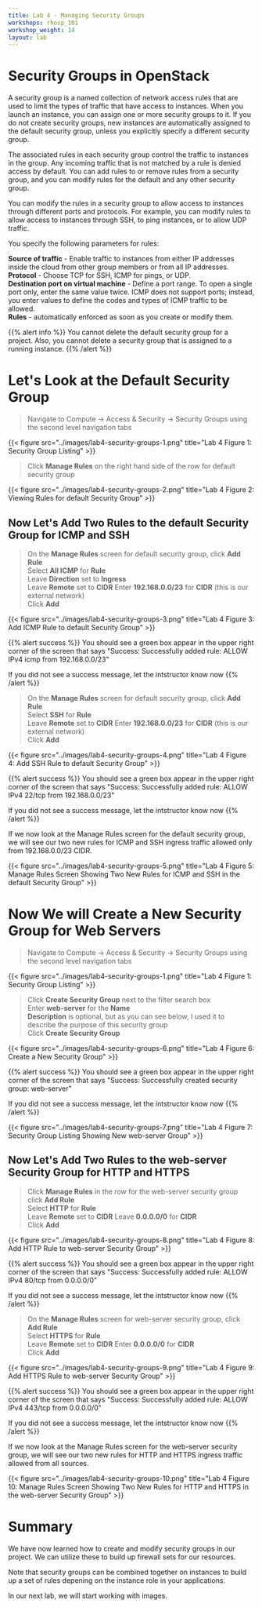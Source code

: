 ```yaml
---
title: Lab 4 - Managing Security Groups
workshops: rhosp_101
workshop_weight: 14
layout: lab
---
```


# Security Groups in OpenStack

A security group is a named collection of network access rules that are used to limit the types of traffic that have access to instances. When you launch an instance, you can assign one or more security groups to it. If you do not create security groups, new instances are automatically assigned to the default security group, unless you explicitly specify a different security group.

The associated rules in each security group control the traffic to instances in the group. Any incoming traffic that is not matched by a rule is denied access by default. You can add rules to or remove rules from a security group, and you can modify rules for the default and any other security group.

You can modify the rules in a security group to allow access to instances through different ports and protocols. For example, you can modify rules to allow access to instances through SSH, to ping instances, or to allow UDP traffic.

You specify the following parameters for rules:

**Source of traffic** - Enable traffic to instances from either IP addresses inside the cloud from other group members or from all IP addresses.  
**Protocol** - Choose TCP for SSH, ICMP for pings, or UDP.  
**Destination port on virtual machine** - Define a port range. To open a single port only, enter the same value twice. ICMP does not support ports; instead, you enter values to define the codes and types of ICMP traffic to be allowed.  
**Rules** - automatically enforced as soon as you create or modify them.

{{% alert info %}}
You cannot delete the default security group for a project. Also, you cannot delete a security group that is assigned to a running instance.
{{% /alert %}}

# Let's Look at the Default Security Group

> Navigate to Compute -> Access & Security -> Security Groups using the second level navigation tabs  

{{< figure src="../images/lab4-security-groups-1.png" title="Lab 4 Figure 1: Security Group Listing" >}}

> Click **Manage Rules** on the right hand side of the row for default security group  

{{< figure src="../images/lab4-security-groups-2.png" title="Lab 4 Figure 2: Viewing Rules for default Security Group" >}}

## Now Let's Add Two Rules to the default Security Group for ICMP and SSH

> On the **Manage Rules** screen for default security group, click **Add Rule**  
> Select **All ICMP** for **Rule**  
> Leave **Direction** set to **Ingress**  
> Leave **Remote** set to **CIDR**
> Enter **192.168.0.0/23** for **CIDR** (this is our external network)  
> Click **Add**

{{< figure src="../images/lab4-security-groups-3.png" title="Lab 4 Figure 3: Add ICMP Rule to default Security Group" >}}

{{% alert success %}}
You should see a green box appear in the upper right corner of the screen that says "Success: Successfully added rule: ALLOW IPv4 icmp from 192.168.0.0/23"

If you did not see a success message, let the intstructor know now
{{% /alert %}}

> On the **Manage Rules** screen for default security group, click **Add Rule**  
> Select **SSH** for **Rule**  
> Leave **Remote** set to **CIDR**
> Enter **192.168.0.0/23** for **CIDR** (this is our external network)  
> Click **Add**

{{< figure src="../images/lab4-security-groups-4.png" title="Lab 4 Figure 4: Add SSH Rule to default Security Group" >}}

{{% alert success %}}
You should see a green box appear in the upper right corner of the screen that says "Success: Successfully added rule: ALLOW IPv4 22/tcp from 192.168.0.0/23"

If you did not see a success message, let the intstructor know now
{{% /alert %}}

If we now look at the Manage Rules screen for the default security group, we will see our two new rules for ICMP and SSH ingress traffic allowed only from 192.168.0.0/23 CIDR.

{{< figure src="../images/lab4-security-groups-5.png" title="Lab 4 Figure 5: Manage Rules Screen Showing Two New Rules for ICMP and SSH in the default Security Group" >}}

# Now We will Create a New Security Group for Web Servers

> Navigate to Compute -> Access & Security -> Security Groups using the second level navigation tabs  

{{< figure src="../images/lab4-security-groups-1.png" title="Lab 4 Figure 1: Security Group Listing" >}}

> Click **Create Security Group** next to the filter search box  
> Enter **web-server** for the **Name**  
> **Description** is optional, but as you can see below, I used it to describe the purpose of this security group  
> Click **Create Security Group**

{{< figure src="../images/lab4-security-groups-6.png" title="Lab 4 Figure 6: Create a New Security Group" >}}

{{% alert success %}}
You should see a green box appear in the upper right corner of the screen that says "Success: Successfully created security group: web-server"

If you did not see a success message, let the intstructor know now
{{% /alert %}}

{{< figure src="../images/lab4-security-groups-7.png" title="Lab 4 Figure 7: Security Group Listing Showing New web-server Group" >}}

## Now Let's Add Two Rules to the web-server Security Group for HTTP and HTTPS

> Click **Manage Rules** in the row for the web-server security group  
> click **Add Rule**  
> Select **HTTP** for **Rule**  
> Leave **Remote** set to **CIDR**
> Leave **0.0.0.0/0** for **CIDR**  
> Click **Add**

{{< figure src="../images/lab4-security-groups-8.png" title="Lab 4 Figure 8: Add HTTP Rule to web-server Security Group" >}}

{{% alert success %}}
You should see a green box appear in the upper right corner of the screen that says "Success: Successfully added rule: ALLOW IPv4 80/tcp from 0.0.0.0/0"

If you did not see a success message, let the intstructor know now
{{% /alert %}}

> On the **Manage Rules** screen for web-server security group, click **Add Rule**  
> Select **HTTPS** for **Rule**  
> Leave **Remote** set to **CIDR**
> Enter **0.0.0.0/0** for **CIDR**    
> Click **Add**

{{< figure src="../images/lab4-security-groups-9.png" title="Lab 4 Figure 9: Add HTTPS Rule to web-server Security Group" >}}

{{% alert success %}}
You should see a green box appear in the upper right corner of the screen that says "Success: Successfully added rule: ALLOW IPv4 443/tcp from 0.0.0.0/0"

If you did not see a success message, let the intstructor know now
{{% /alert %}}

If we now look at the Manage Rules screen for the web-server security group, we will see our two new rules for HTTP and HTTPS ingress traffic allowed from all sources.

{{< figure src="../images/lab4-security-groups-10.png" title="Lab 4 Figure 10: Manage Rules Screen Showing Two New Rules for HTTP and HTTPS in the web-server Security Group" >}}

# Summary

We have now learned how to create and modify security groups in our project. We can utilize these to build up firewall sets for our resources.

Note that security groups can be combined together on instances to build up a set of rules depening on the instance role in your applications.

In our next lab, we will start working with images.
